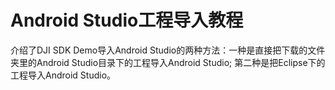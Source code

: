 # Android Studio工程导入教程

介绍了DJI SDK Demo导入Android Studio的两种方法：一种是直接把下载的文件夹里的Android Studio目录下的工程导入Android Studio; 第二种是把Eclipse下的工程导入Android Studio。
